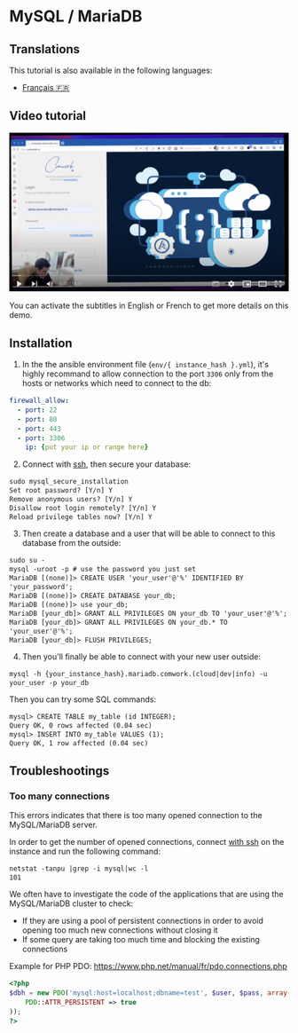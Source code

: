 # MySQL / MariaDB

## Translations

This tutorial is also available in the following languages:
* [Français 🇫🇷](../../translations/fr/tutorials/dbaas/mysql.md)

## Video tutorial

[![demo_dbaas](../../img/demo_dbaas.png)](https://youtu.be/RWWt9sYTcEM)

You can activate the subtitles in English or French to get more details on this demo. 

## Installation

1. In the the ansible environment file (`env/{ instance_hash }.yml`), it's highly recommand to allow connection to the port `3306` only from the hosts or networks which need to connect to the db:

```yaml
firewall_allow:
  - port: 22
  - port: 80
  - port: 443
  - port: 3306
    ip: {put your ip or range here}
```

2. Connect with [ssh](../ssh.md), then secure your database:

```shell
sudo mysql_secure_installation
Set root password? [Y/n] Y
Remove anonymous users? [Y/n] Y
Disallow root login remotely? [Y/n] Y
Reload privilege tables now? [Y/n] Y
```

3. Then create a database and a user that will be able to connect to this database from the outside:

```shell
sudo su -
mysql -uroot -p # use the password you just set
MariaDB [(none)]> CREATE USER 'your_user'@'%' IDENTIFIED BY 'your_password';
MariaDB [(none)]> CREATE DATABASE your_db;
MariaDB [(none)]> use your_db;
MariaDB [your_db]> GRANT ALL PRIVILEGES ON your_db TO 'your_user'@'%';
MariaDB [your_db]> GRANT ALL PRIVILEGES ON your_db.* TO 'your_user'@'%';
MariaDB [your_db]> FLUSH PRIVILEGES;
```

4. Then you'll finally be able to connect with your new user outside:

```shell
mysql -h {your_instance_hash}.mariadb.comwork.(cloud|dev|info) -u your_user -p your_db
```

Then you can try some SQL commands:

```shell
mysql> CREATE TABLE my_table (id INTEGER);
Query OK, 0 rows affected (0.04 sec)
mysql> INSERT INTO my_table VALUES (1);
Query OK, 1 row affected (0.04 sec)
```

## Troubleshootings

### Too many connections

This errors indicates that there is too many opened connection to the MySQL/MariaDB server.

In order to get the number of opened connections, connect [with ssh](../ssh.md) on the instance and run the following command:

```shell
netstat -tanpu |grep -i mysql|wc -l
101
```

We often have to investigate the code of the applications that are using the MySQL/MariaDB cluster to check:
* If they are using a pool of persistent connections in order to avoid opening too much new connections without closing it
* If some query are taking too much time and blocking the existing connections

Example for PHP PDO: https://www.php.net/manual/fr/pdo.connections.php

```php
<?php
$dbh = new PDO('mysql:host=localhost;dbname=test', $user, $pass, array(
    PDO::ATTR_PERSISTENT => true
));
?>
```
